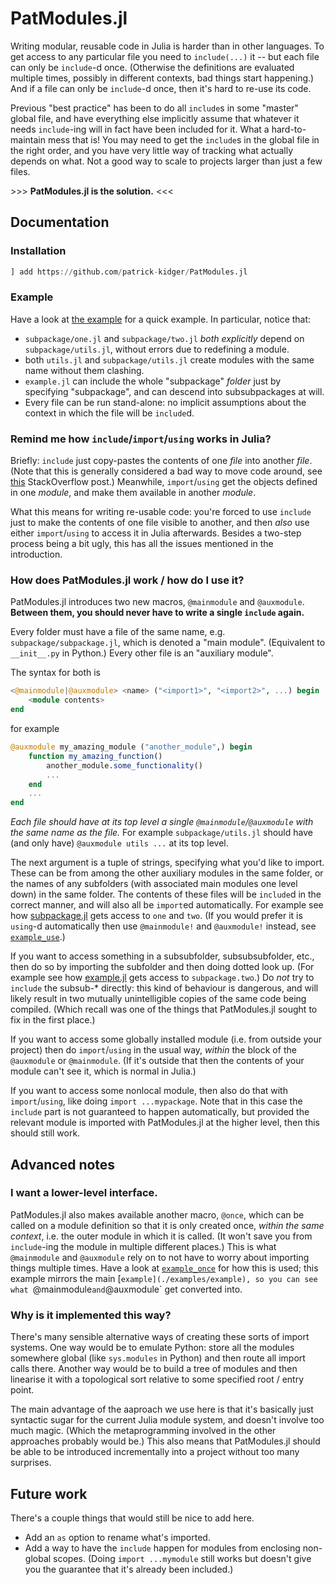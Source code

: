 # PatModules.jl

Writing modular, reusable code in Julia is harder than in other languages. To get access to any particular file you need to `include(...)` it -- but each file can only be `include`-d once. (Otherwise the definitions are evaluated multiple times, possibly in different contexts, bad things start happening.) And if a file can only be `include`-d once, then it's hard to re-use its code.

Previous "best practice" has been to do all `include`s in some "master" global file, and have everything else implicitly assume that whatever it needs `include`-ing will in fact have been included for it. What a hard-to-maintain mess that is! You may need to get the `include`s in the global file in the right order, and you have very little way of tracking what actually depends on what. Not a good way to scale to projects larger than just a few files.

\>>> **PatModules.jl is the solution.** <<<

## Documentation

### Installation

```julia
] add https://github.com/patrick-kidger/PatModules.jl
```

### Example
Have a look at [the example](./examples/example) for a quick example. In particular, notice that:
- `subpackage/one.jl` and `subpackage/two.jl` _both explicitly_ depend on `subpackage/utils.jl`, without errors due to redefining a module.
- both `utils.jl` and `subpackage/utils.jl` create modules with the same name without them clashing.
- `example.jl` can include the whole "subpackage" _folder_ just by specifying "subpackage", and can descend into subsubpackages at will.
- Every file can be run stand-alone: no implicit assumptions about the context in which the file will be `include`d.

### Remind me how `include`/`import`/`using` works in Julia?
Briefly: `include` just copy-pastes the contents of one _file_ into another _file_. (Note that this is generally considered a bad way to move code around, see [this](https://stackoverflow.com/questions/13570947/what-is-the-difference-between-import-and-include-choices-in-language-design) StackOverflow post.) Meanwhile, `import`/`using` get the objects defined in one _module_, and make them available in another _module_.

What this means for writing re-usable code: you're forced to use `include` just to make the contents of one file visible to another, and then _also_ use either `import`/`using` to access it in Julia afterwards. Besides a two-step process being a bit ugly, this has all the issues mentioned in the introduction.

### How does PatModules.jl work / how do I use it?
PatModules.jl introduces two new macros, `@mainmodule` and `@auxmodule`. **Between them, you should never have to write a single `include` again.**

Every folder must have a file of the same name, e.g. `subpackage/subpackage.jl`, which is denoted a "main module". (Equivalent to `__init__.py` in Python.) Every other file is an "auxiliary module".

The syntax for both is
```julia
<@mainmodule|@auxmodule> <name> ("<import1>", "<import2>", ...) begin
    <module contents>
end
```
for example
```julia
@auxmodule my_amazing_module ("another_module",) begin
    function my_amazing_function()
        another_module.some_functionality()
        ...
    end
    ...
end
```

_Each file should have at its top level a single `@mainmodule`/`@auxmodule` with the same name as the file._ For example `subpackage/utils.jl` should have (and only have) `@auxmodule utils ...` at its top level.

The next argument is a tuple of strings, specifying what you'd like to import. These can be from among the other auxiliary modules in the same folder, or the names of any subfolders (with associated main modules one level down) in the same folder. The contents of these files will be `include`d in the correct manner, and will also all be `import`ed automatically. For example see how [subpackage.jl](./examples/example/subpackage/subpackage.jl) gets access to `one` and `two`. (If you would prefer it is `using`-d automatically then use `@mainmodule!` and `@auxmodule!` instead, see [`example_use`](./examples/example_use).)

If you want to access something in a subsubfolder, subsubsubfolder, etc., then do so by importing the subfolder and then doing dotted look up. (For example see how [example.jl](./examples/example/example.jl) gets access to `subpackage.two`.) Do _not_ try to `include` the subsub-* directly: this kind of behaviour is dangerous, and will likely result in two mutually unintelligible copies of the same code being compiled. (Which recall was one of the things that PatModules.jl sought to fix in the first place.)

If you want to access some globally installed module (i.e. from outside your project) then do `import`/`using` in the usual way, _within_ the block of the `@auxmodule` or `@mainmodule`. (If it's outside that then the contents of your module can't see it, which is normal in Julia.)

If you want to access some nonlocal module, then also do that with `import`/`using`, like doing `import ...mypackage`. Note that in this case the `include` part is not guaranteed to happen automatically, but provided the relevant module is imported with PatModules.jl at the higher level, then this should still work.

## Advanced notes
### I want a lower-level interface.
PatModules.jl also makes available another macro, `@once`, which can be called on a module definition so that it is only created once, _within the same context_, i.e. the outer module in which it is called. (It won't save you from `include`-ing the module in multiple different places.) This is what `@mainmodule` and `@auxmodule` rely on to not have to worry about importing things multiple times. Have a look at [`example_once`](./examples/example_once) for how this is used; this example mirrors the main [`example](./examples/example), so you can see what `@mainmodule` and `@auxmodule` get converted into.

### Why is it implemented this way?
There's many sensible alternative ways of creating these sorts of import systems. One way would be to emulate Python: store all the modules somewhere global (like `sys.modules` in Python) and then route all import calls there. Another way would be to build a tree of modules and then linearise it with a topological sort relative to some specified root / entry point.

The main advantage of the aaproach we use here is that it's basically just syntactic sugar for the current Julia module system, and doesn't involve too much magic. (Which the metaprogramming involved in the other approaches probably would be.) This also means that PatModules.jl should be able to be introduced incrementally into a project without too many surprises.

## Future work
There's a couple things that would still be nice to add here.
- Add an `as` option to rename what's imported.
- Add a way to have the `include` happen for modules from enclosing non-global scopes. (Doing `import ...mymodule` still works but doesn't give you the guarantee that it's already been included.)
